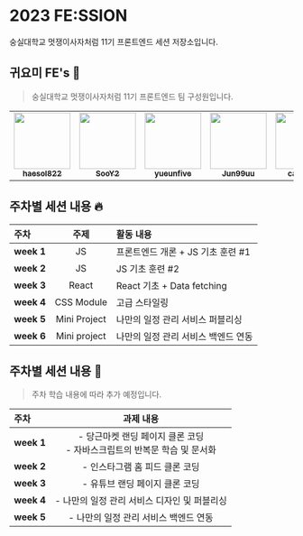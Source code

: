 # 2023 FE:SSION

숭실대학교 멋쟁이사자처럼 11기 프론트엔드 세션 저장소입니다.

## 귀요미 FE's 🥰

> 숭실대학교 멋쟁이사자처럼 11기 프론트엔드 팀 구성원입니다.

<table>
   <tr>
        <td align="center"><a href="https://github.com/haesol822"><img src="https://avatars.githubusercontent.com/u/74664649?v=4" width="100px;" alt=""/><br /><sub><b>haesol822</b></sub></a></td>
        <td align="center"><a href="https://github.com/SooY2"><img src="https://avatars.githubusercontent.com/u/101343915?v=4" width="100px;" alt=""/><br /><sub><b>SooY2</b></sub></a></td>
        <td align="center"><a href="https://github.com/yueunfive"><img src="https://avatars.githubusercontent.com/u/122276414?v=4" width="100px;" alt=""/><br /><sub><b>yueunfive</b></sub></a></td>
        <td align="center"><a href="https://github.com/Jun99uu"><img src="https://avatars.githubusercontent.com/u/44965706?v=4" width="100px;" alt=""/><br /><sub><b>Jun99uu</b></sub></a></td>
        <td align="center"><a href="https://github.com/candosh"><img src="https://avatars.githubusercontent.com/u/104755384?v=4" width="100px;" alt=""/><br /><sub><b>candosh</b></sub></a></td>
        <td align="center"><a href="https://github.com/gkswldnjs78"><img src="https://avatars.githubusercontent.com/u/89859244?v=4" width="100px;" alt=""/><br /><sub><b>gkswldnjs78</b></sub></a></td>
        <td align="center"><a href="https://github.com/Goodyun92"><img src="https://avatars.githubusercontent.com/u/113508685?v=4" width="100px;" alt=""/><br /><sub><b>Goodyun92</b></sub></a></td>
   </tr>
</table>

## 주차별 세션 내용 🔥

| <b> 주차 </b>           | <b> 주제 </b> | <b> 활동 내용 </b>                  |
| :---------------------- | :-----------: | :---------------------------------- |
| <strong>week 1</strong> |      JS       | 프론트엔드 개론 + JS 기초 훈련 #1   |
| <strong>week 2</strong> |      JS       | JS 기초 훈련 #2                     |
| <strong>week 3</strong> |     React     | React 기초 + Data fetching          |
| <strong>week 4</strong> |  CSS Module   | 고급 스타일링                       |
| <strong>week 5</strong> | Mini Project  | 나만의 일정 관리 서비스 퍼블리싱    |
| <strong>week 6</strong> | Mini project  | 나만의 일정 관리 서비스 백엔드 연동 |

## 주차별 세션 내용 🥲

> 주차 학습 내용에 따라 추가 예정입니다.

| <b> 주차 </b>           |                              <b> 과제 내용 </b>                              |
| :---------------------- | :--------------------------------------------------------------------------: |
| <strong>week 1</strong> | - 당근마켓 랜딩 페이지 클론 코딩 <br/>- 자바스크립트의 반복문 학습 및 문서화 |
| <strong>week 2</strong> |                        - 인스타그램 홈 피드 클론 코딩                        |
| <strong>week 3</strong> |                        - 유튜브 랜딩 페이지 클론 코딩                        |
| <strong>week 4</strong> |                 - 나만의 일정 관리 서비스 디자인 및 퍼블리싱                 |
| <strong>week 5</strong> |                    - 나만의 일정 관리 서비스 백엔드 연동                     |
